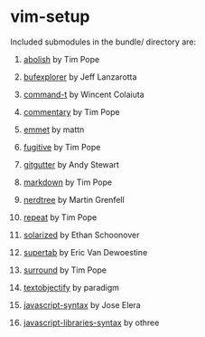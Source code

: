 vim-setup
======
Included submodules in the bundle/ directory are:

  1) [abolish](https://github.com/tpope/vim-abolish "go to github page") by Tim Pope
  
  2) [bufexplorer](https://github.com/jlanzarotta/bufexplorer "go to github page") by Jeff Lanzarotta
  
  3) [command-t](https://github.com/wincent/Command-T "go to gitgub page") by Wincent Colaiuta
  
  4) [commentary](https://github.com/tpope/vim-commentary "go to gitgub page") by Tim Pope
  
  5) [emmet](https://github.com/mattn/emmet-vim "go to github page") by mattn
  
  6) [fugitive](https://github.com/tpope/vim-fugitive "go to github page") by Tim Pope
  
  7) [gitgutter](https://github.com/airblade/vim-gitgutter "go to github page") by Andy Stewart
  
  8) [markdown](https://github.com/tpope/vim-markdown "go to github page") by Tim Pope
  
  9) [nerdtree](https://github.com/scrooloose/nerdtree "go to github page") by Martin Grenfell
  
  10) [repeat](https://github.com/tpope/vim-repeat "go to github page") by Tim Pope
  
  11) [solarized](https://github.com/altercation/vim-colors-solarized "go to github page") by Ethan Schoonover
  
  12) [supertab](https://github.com/ervandew/supertab "go to github page") by Eric Van Dewoestine
  
  13) [surround](https://github.com/tpope/vim-surround "go to github page") by Tim Pope
  
  14) [textobjectify](https://github.com/paradigm/TextObjectify "go to github page") by paradigm

  15) [javascript-syntax](https://github.com/jelera/vim-javascript-syntax "go to github page") by Jose Elera

  16) [javascript-libraries-syntax](https://github.com/othree/javascript-libraries-syntax.vim "go to github page") by othree
